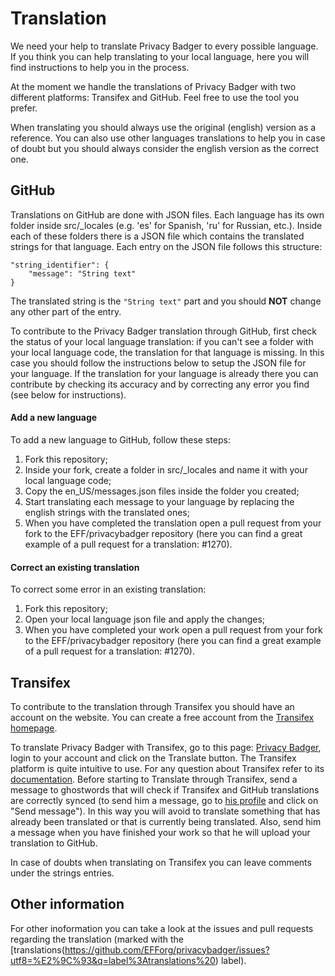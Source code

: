 # Translation

We need your help to translate Privacy Badger to every possible language.
If you think you can help translating to your local language, here you
will find instructions to help you in the process.

At the moment we handle the translations of Privacy Badger with two different
platforms: Transifex and GitHub. Feel free to use the tool you prefer.

When translating you should always use the original (english) version as a 
reference. You can also use other languages translations to help you in case
of doubt but you should always consider the english version as the correct one.

## GitHub

Translations on GitHub are done with JSON files.
Each language has its own folder inside src/_locales (e.g. 'es' for Spanish,
'ru' for Russian, etc.).
Inside each of these folders there is a JSON file which contains the translated
strings for that language. Each entry on the JSON file follows this structure:

    "string_identifier": {
        "message": "String text"
    }
    
The translated string is the `"String text"` part and you should **NOT** change
any other part of the entry.

To contribute to the Privacy Badger translation through GitHub, first check the
status of your local language translation: if you can't see a folder with your 
local language code, the translation for that language is missing. In this case
you should follow the instructions below to setup the JSON file for your language.
If the translation for your language is already there you can contribute by checking
its accuracy and by correcting any error you find (see below for instructions).

#### Add a new language

To add a new language to GitHub, follow these steps:

1. Fork this repository;
2. Inside your fork, create a folder in src/_locales and name it
with your local language code;
3. Copy the en_US/messages.json files inside the folder you created;
4. Start translating each message to your language by replacing the
english strings with the translated ones;
5. When you have completed the translation open a pull request from
your fork to the EFF/privacybadger repository (here you can find
a great example of a pull request for a translation: #1270).

#### Correct an existing translation

To correct some error in an existing translation:

1. Fork this repository;
2. Open your local language json file and apply the changes;
3. When you have completed your work open a pull request from
your fork to the EFF/privacybadger repository (here you can find
a great example of a pull request for a translation: #1270).

## Transifex

To contribute to the translation through Transifex you should have
an account on the website. You can create a free account from the 
[Transifex homepage](https://www.transifex.com/).

To translate Privacy Badger with Transifex, go to this page: [Privacy Badger](https://www.transifex.com/eff/privacy-badger/dashboard/), login to your account and click on the Translate button.
The Transifex platform is quite intuitive to use. For any question about
Transifex refer to its [documentation](https://docs.transifex.com/).
Before starting to Translate through Transifex, send a message to
ghostwords that will check if Transifex and GitHub translations are correctly
synced (to send him a message, go to [his profile](https://www.transifex.com/user/profile/ghostwords/)
and click on "Send message"). In this way you will avoid to translate
something that has already been translated or that is currently being
translated. Also, send him a message when you have finished your work
so that he will upload your translation to GitHub.

In case of doubts when translating on Transifex you can leave comments
under the strings entries.

## Other information

For other inoformation you can take a look at the issues and pull
requests regarding the translation (marked with the [translations(https://github.com/EFForg/privacybadger/issues?utf8=%E2%9C%93&q=label%3Atranslations%20) label).
